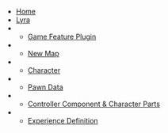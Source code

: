 - [Home](README)
- [Lyra](/lyra/ "Lyra Sample Game")
- - [Game Feature Plugin](/lyra/game-feature-plugin)
- - [New Map](/lyra/lyra-new-map "Lyra - Creating a New Map")
- - [Character](/lyra/lyra-character "Lyra - Character creation")
- - [Pawn Data](/lyra/lyra-pawn-data "Lyra - Pawn Data")
- - [Controller Component & Character Parts](/lyra/lyra-controller-component-character-parts "Lyra Controller Component & Character Parts")
- - [Experience Definition](/lyra/lyra-experience-definition "Lyra - Experience Definition")
